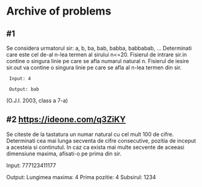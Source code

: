 # Archive of problems


## #1
Se considera urmatorul sir:
a, b, ba, bab, babba, babbabab, ...
Determinati care este cel de-al n-lea termen al sirului  n<=20.
Fisierul de intrare sir.in contine o singura linie pe care se afla numarul natural n.
Fisierul de iesire sir.out va contine o singura linie pe care se afla al
n-lea termen din sir.

     Input: 4

     Output: bab

(O.J.I. 2003, class a 7-a)

## #2 https://ideone.com/q3ZiKY

Se citeste de la tastatura un numar natural cu cel mult 100 de cifre. Determinati
cea mai lunga secventa de cifre consecutive, pozitia de inceput a acesteia si
continutul. In caz ca exista mai multe secvente de aceeasi dimensiune maxima,
afisati-o pe prima din sir.

Input:
777123411177

Output:
Lungimea maxima: 4
Prima pozitie: 4
Subsirul: 1234


